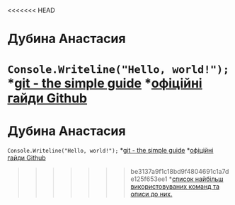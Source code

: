 <<<<<<< HEAD
# Дубина Анастасия
`Console.Writeline("Hello, world!");`
*[git - the simple guide](http://rogerdudler.github.io/git-guide/)
*[офіційні гайди Github](https://guides.github.com/)
=======
# Дубина Анастасия
`Console.Writeline("Hello, world!");`
*[git - the simple guide](http://rogerdudler.github.io/git-guide/)
*[офіційні гайди Github](https://guides.github.com/)
>>>>>>> be3137a9f1c18bd9f4804691c1a7de125f653ee1
*[список найбільш використовуваних команд та описи до них.](https://training.github.com/kit/downloads/github-git-cheat-sheet.pdf)